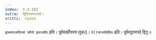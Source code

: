 ```yaml
---
index:  5.4.102
sutra:  द्वित्रिभ्यामञ्जलेः।
vritti:  nyasa
---
```


`द्वाब्यामञ्जलिभ्यां क्रीतो द्व्यञ्जलिः` इति। पूर्ववदर्हीयस्य लुक्()। `दे()व्यञ्जलिप्रियः` इति। पूर्ववदुत्तरपदे द्विगुः॥
